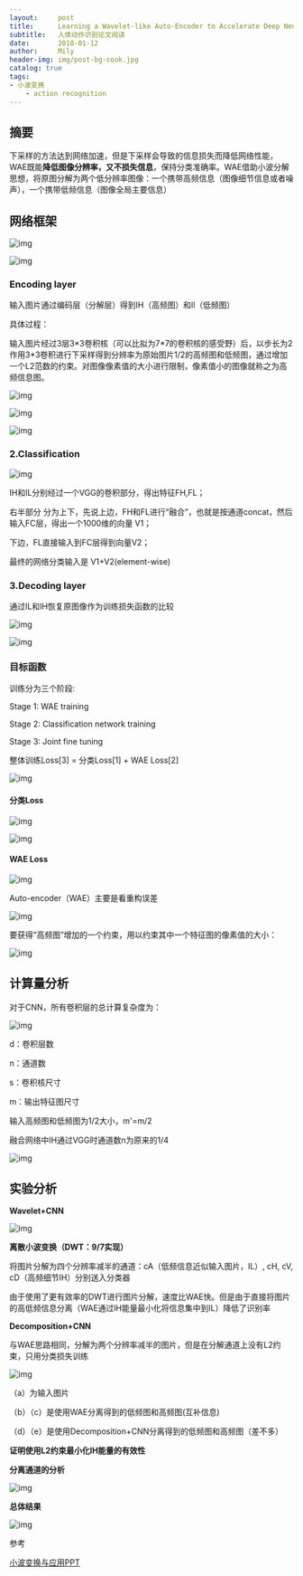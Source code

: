 ```yaml
---
layout:     post
title:      Learning a Wavelet-like Auto-Encoder to Accelerate Deep Neural Networks
subtitle:   人体动作识别论文阅读
date:       2018-01-12
author:     Mily
header-img: img/post-bg-cook.jpg
catalog: true
tags:
- 小波变换
    - action recognition
---
```


## **摘要**

下采样的方法达到网络加速，但是下采样会导致的信息损失而降低网络性能，WAE既能**降低图像分辨率，又不损失信息**，保持分类准确率。WAE借助小波分解思想，将原图分解为两个低分辨率图像：一个携带高频信息（图像细节信息或者噪声），一个携带低频信息（图像全局主要信息）

## **网络框架**

![img](https://note.youdao.com/yws/public/resource/602a427f495a3a2a33ccb7c6304535e0/xmlnote/3E7E98513023485185ACB44BC9E65D9C/7116)

![img](https://note.youdao.com/ynoteshare1/images/replace-img.png)



### **Encoding layer**

输入图片通过编码层（分解层）得到IH（高频图）和Il（低频图）

具体过程：

输入图片经过3层3\*3卷积核（可以比拟为7*7的卷积核的感受野）后，以步长为2作用3\*3卷积进行下采样得到分辨率为原始图片1/2的高频图和低频图，通过增加一个L2范数的约束。对图像像素值的大小进行限制，像素值小的图像就称之为高频信息图。

![img](https://note.youdao.com/ynoteshare1/images/replace-img.png)

![img](https://note.youdao.com/ynoteshare1/images/replace-img.png)

![img](https://note.youdao.com/ynoteshare1/images/replace-img.png)



### **2.Classification**

![img](https://note.youdao.com/ynoteshare1/images/replace-img.png)

IH和IL分别经过一个VGG的卷积部分，得出特征FH,FL； 

右半部分 分为上下，先说上边，FH和FL进行“融合”，也就是按通道concat，然后输入FC层，得出一个1000维的向量 V1； 

下边，FL直接输入到FC层得到向量V2； 

最终的网络分类输入是 V1+V2(element-wise) 

### **3.Decoding layer**

通过IL和IH恢复原图像作为训练损失函数的比较

![img](https://note.youdao.com/ynoteshare1/images/replace-img.png)

![img](https://note.youdao.com/ynoteshare1/images/replace-img.png)

### **目标函数**

训练分为三个阶段:

Stage 1: WAE training

Stage 2: Classification network training

Stage 3: Joint fine tuning

整体训练Loss[3] = 分类Loss[1] + WAE Loss[2]



![img](https://note.youdao.com/ynoteshare1/images/replace-img.png)

#### **分类Loss**

![img](https://note.youdao.com/ynoteshare1/images/replace-img.png)

![img](https://note.youdao.com/ynoteshare1/images/replace-img.png)

#### WAE Loss

![img](https://note.youdao.com/ynoteshare1/images/replace-img.png)

 Auto-encoder（WAE）主要是看重构误差

![img](https://note.youdao.com/ynoteshare1/images/replace-img.png)

要获得“高频图”增加的一个约束，用以约束其中一个特征图的像素值的大小： 

![img](https://note.youdao.com/ynoteshare1/images/replace-img.png)

## **计算量分析**

对于CNN，所有卷积层的总计算复杂度为：

![img](https://note.youdao.com/ynoteshare1/images/replace-img.png)

d：卷积层数

n：通道数

s：卷积核尺寸

m：输出特征图尺寸

输入高频图和低频图为1/2大小，m'=m/2

融合网络中IH通过VGG时通道数n为原来的1/4

![img](https://note.youdao.com/ynoteshare1/images/replace-img.png)



## **实验分析**

**Wavelet+CNN**

![img](https://note.youdao.com/ynoteshare1/images/replace-img.png)

**离散小波变换（DWT：9/7实现）**

将图片分解为四个分辨率减半的通道：cA（低频信息近似输入图片，IL）, cH, cV, cD（高频细节IH）分别送入分类器

由于使用了更有效率的DWT进行图片分解，速度比WAE快。但是由于直接将图片的高低频信息分离（WAE通过IH能量最小化将信息集中到IL）降低了识别率

**Decomposition+CNN**

与WAE思路相同，分解为两个分辨率减半的图片，但是在分解通道上没有L2约束，只用分类损失训练

![img](https://note.youdao.com/ynoteshare1/images/replace-img.png)

（a）为输入图片

（b）（c）是使用WAE分离得到的低频图和高频图(互补信息)

（d）（e）是使用Decomposition+CNN分离得到的低频图和高频图（差不多）

**证明使用L2约束最小化IH能量的有效性**

**分离通道的分析**

![img](https://note.youdao.com/ynoteshare1/images/replace-img.png)



**总体结果**

![img](https://note.youdao.com/ynoteshare1/images/replace-img.png)



参考

[小波变换与应用PPT](<https://note.youdao.com/ynoteshare1/index.html?id=1a567c54579b323b84a012ad959bdbfd&type=note>)

